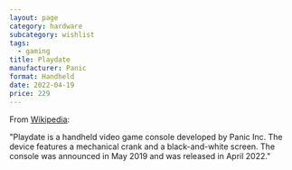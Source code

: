 ```yaml
---
layout: page
category: hardware
subcategory: wishlist
tags:
  - gaming
title: Playdate
manufacturer: Panic
format: Handheld
date: 2022-04-19
price: 229
---
```


From [Wikipedia](https://en.wikipedia.org/wiki/Playdate_(console)):

"Playdate is a handheld video game console developed by Panic Inc. The device features a mechanical crank and a black-and-white screen. The console was announced in May 2019 and was released in April 2022."
